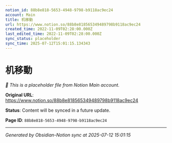 ```yaml
---
notion_id: 88b8e818-5653-4948-9798-b9118ac9ec24
account: Main
title: 机移動
url: https://www.notion.so/88b8e818565349489798b9118ac9ec24
created_time: 2022-11-09T02:28:00.000Z
last_edited_time: 2022-11-09T02:28:00.000Z
sync_status: placeholder
sync_time: 2025-07-12T15:01:15.134343
---
```


# 机移動

*🔄 This is a placeholder file from Notion Main account.*

**Original URL**: https://www.notion.so/88b8e818565349489798b9118ac9ec24

**Status**: Content will be synced in a future update.

**Page ID**: `88b8e818-5653-4948-9798-b9118ac9ec24`

---

*Generated by Obsidian-Notion sync at 2025-07-12 15:01:15*
